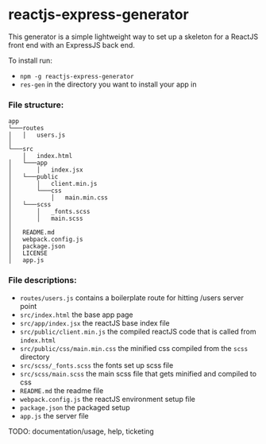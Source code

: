# reactjs-express-generator

This generator is a simple lightweight way to set up a skeleton for a ReactJS front end with an ExpressJS back end.

To install run:
- `npm -g reactjs-express-generator`
- `res-gen` in the directory you want to install your app in

### File structure:
```
app
└───routes
│   │   users.js
│   
└───src
    │   index.html
│   └───app
│       │   index.jsx
│   └───public
│       │   client.min.js
│       └───css
│           │   main.min.css
│   └───scss
│       │   _fonts.scss
│       │   main.scss
│    
│   README.md
│   webpack.config.js
│   package.json
│   LICENSE
│   app.js    
```

### File descriptions:
- `routes/users.js` contains a boilerplate route for hitting /users server point
- `src/index.html` the base app page
- `src/app/index.jsx` the reactJS base index file
- `src/public/client.min.js` the compiled reactJS code that is called from `index.html`
- `src/public/css/main.min.css` the minified css compiled from the `scss` directory
- `src/scss/_fonts.scss` the fonts set up scss file
- `src/scss/main.scss` the main scss file that gets minified and compiled to css
- `README.md` the readme file
- `webpack.config.js` the reactJS environment setup file
- `package.json` the packaged setup
- `app.js` the server file

TODO: documentation/usage, help, ticketing

